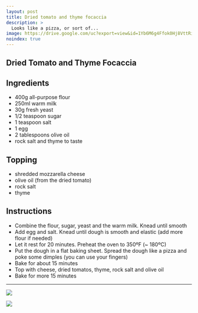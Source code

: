 ```yaml
---
layout: post
title: Dried tomato and thyme focaccia
description: >
  Looks like a pizza, or sort of...
image: https://drive.google.com/uc?export=view&id=1Yb6M6g4Ffok0Hj8VttRiFnK3wh8QHjCT
noindex: true
---
```


## Dried Tomato and Thyme Focaccia

## Ingredients

  - 400g all-purpose flour
  - 250ml warm milk
  - 30g fresh yeast
  - 1/2 teaspoon sugar
  - 1 teaspoon salt
  - 1 egg
  - 2 tablespoons olive oil
  - rock salt and thyme to taste

## Topping

  - shredded mozzarella cheese
  - olive oil (from the dried tomato)
  - rock salt
  - thyme

## Instructions

  - Combine the flour, sugar, yeast and the warm milk. Knead until smooth
  - Add egg and salt. Knead until dough is smooth and elastic (add more flour if needed)
  - Let it rest for 20 minutes. Preheat the oven to 350ºF (~ 180ºC)
  - Put the dough in a flat baking sheet. Spread the dough like a pizza and poke some dimples (you can use your fingers)
  - Bake for about 15 minutes
  - Top with cheese, dried tomatos, thyme, rock salt and olive oil
  - Bake for more 15 minutes

* * * 

![](https://drive.google.com/uc?export=view&id=1wnQVDf_KbukoPf5OlpIODL-smF0WTwnE)

![](https://drive.google.com/uc?export=view&id=13P5Nre9-fop53Ba7pqMo5GqA-rranL4y)

